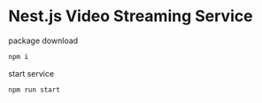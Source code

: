 # Nest.js Video Streaming Service

package download

```bash
npm i
```

start service

```bash
npm run start
```
